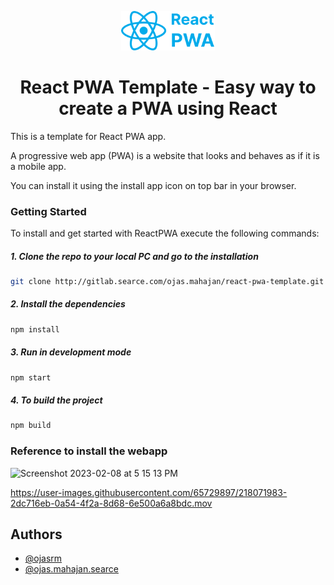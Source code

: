 <p align="center" style="text-align:center">
  <a href="https://www.reactpwa.com" target="_blank"><img width="150px" src="https://github.com/Atyantik/react-pwa/blob/next/assets/reactpwa.svg?raw=true"></a>
</p>
<h1 align="center" style="text-align:center">React PWA Template - Easy way to create a PWA using React</h1>

This is a template for React PWA app. 

A progressive web app (PWA) is a website that looks and behaves as if it is a mobile app.

You can install it using the install app icon on top bar in your browser.

### Getting Started
To install and get started with ReactPWA execute the following commands:

##### 1. Clone the repo to your local PC and go to the installation
```bash
git clone http://gitlab.searce.com/ojas.mahajan/react-pwa-template.git react-pwa-template && cd react-pwa-template
```
  
##### 2. Install the dependencies
```bash
npm install
```

##### 3. Run in development mode
```bash
npm start
```  

##### 4. To build the project
```bash
npm build
```

### Reference to install the webapp


<!-- ## Screenshots

![App Screenshot](https://via.placeholder.com/468x300?text=App+Screenshot+Here)
 -->
<img width="153" alt="Screenshot 2023-02-08 at 5 15 13 PM" src="https://user-images.githubusercontent.com/65729897/218070620-a281ad4d-810a-4321-823b-7f1ec0bd27fd.png">

https://user-images.githubusercontent.com/65729897/218071983-2dc716eb-0a54-4f2a-8d68-6e500a6a8bdc.mov


## Authors

- [@ojasrm](https://www.github.com/ojasrm)
- [@ojas.mahajan.searce](https://gitlab.searce.com/ojas.mahajan)

